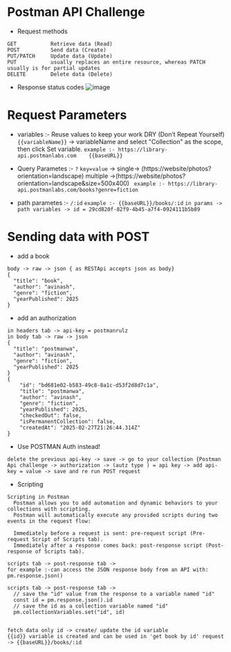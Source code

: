 # Postman API Challenge 
* Request methods
```
GET           Retrieve data (Read)
POST          Send data (Create)
PUT/PATCH     Update data (Update)
PUT           usually replaces an entire resource, whereas PATCH usually is for partial updates
DELETE	      Delete data (Delete)
```
* Response status codes
![image](https://github.com/user-attachments/assets/5151cc47-757e-43f4-ba4c-515a618cd9a1)

# Request  Parameters

* variables :- Reuse values to keep your work DRY (Don’t Repeat Yourself)
`{{variableName}}` -> variableName  and select "Collection" as the scope, then click Set variable.
`example :- https://library-api.postmanlabs.com    {{baseURL}}`

* Query Parametes :- `?` `key=value` ->
  single-> (https://website/photos?orientation=landscape)
  multiple ->(https://website/photos?orientation=landscape&size=500x400)
` example :- https://library-api.postmanlabs.com/books?genre=fiction`

* path parametes :- `/:id`
  `example :- {{baseURL}}/books/:id`
  `in params -> path variables -> id = 29cd820f-82f9-4b45-a7f4-0924111b5b89`

# Sending data with POST
* add a book
```
body -> raw -> json { as RESTApi accepts json as body}
{
  "title": "book",
  "author": "avinash",
  "genre": "fiction",
  "yearPublished": 2025
}
```
* add an authorization 
``` req. method POST
in headers tab -> api-key = postmanrulz
in body tab -> raw -> json
{
  "title": "postmanwa",
  "author": "avinash",
  "genre": "fiction",
  "yearPublished": 2025
}
{
    "id": "bd681e02-b583-49c8-8a1c-d53f2d8d7c1a",
    "title": "postmanwa",
    "author": "avinash",
    "genre": "fiction",
    "yearPublished": 2025,
    "checkedOut": false,
    "isPermanentCollection": false,
    "createdAt": "2025-02-27T21:26:44.314Z"
}
```

* Use POSTMAN Auth instead!
```
delete the previous api-key -> save -> go to your collection {Postman Api challenge -> authorization -> (autz type ) = api key -> add api-key = value -> save and re run POST request
```
* Scripting
```
Scripting in Postman
  Postman allows you to add automation and dynamic behaviors to your collections with scripting.
  Postman will automatically execute any provided scripts during two events in the request flow:

  Immediately before a request is sent: pre-request script (Pre-request Script of Scripts tab).
  Immediately after a response comes back: post-response script (Post-response of Scripts tab).

scripts tab -> post-response tab ->
for example :-can access the JSON response body from an API with: 
pm.response.json()
```
```
scripts tab -> post-response tab ->
  // save the "id" value from the response to a variable named "id"
  const id = pm.response.json().id
  // save the id as a collection variable named "id"
  pm.collectionVariables.set("id", id)


fetch data only id -> create/ update the id variable
{{id}} variable is created and can be used in 'get book by id' request -> {{baseURL}}/books/:id
```


